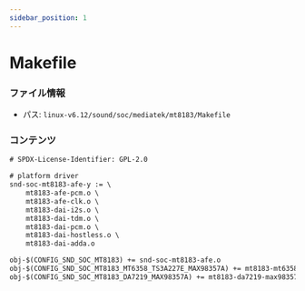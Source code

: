 ```yaml
---
sidebar_position: 1
---
```

# Makefile

### ファイル情報

- パス: `linux-v6.12/sound/soc/mediatek/mt8183/Makefile`

### コンテンツ

```txt
# SPDX-License-Identifier: GPL-2.0

# platform driver
snd-soc-mt8183-afe-y := \
	mt8183-afe-pcm.o \
	mt8183-afe-clk.o \
	mt8183-dai-i2s.o \
	mt8183-dai-tdm.o \
	mt8183-dai-pcm.o \
	mt8183-dai-hostless.o \
	mt8183-dai-adda.o

obj-$(CONFIG_SND_SOC_MT8183) += snd-soc-mt8183-afe.o
obj-$(CONFIG_SND_SOC_MT8183_MT6358_TS3A227E_MAX98357A) += mt8183-mt6358-ts3a227-max98357.o
obj-$(CONFIG_SND_SOC_MT8183_DA7219_MAX98357A) += mt8183-da7219-max98357.o

```
